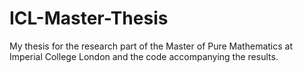 # ICL-Master-Thesis
My thesis for the research part of the Master of Pure Mathematics at Imperial College London and the code accompanying the results.

